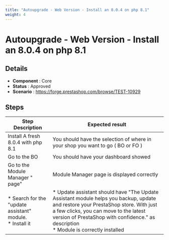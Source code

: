 ```yaml
---
title: "Autoupgrade - Web Version - Install an 8.0.4 on php 8.1"
weight: 4
---
```


# Autoupgrade - Web Version - Install an 8.0.4 on php 8.1
## Details
* **Component** : Core
* **Status** : Approved
* **Scenario** : https://forge.prestashop.com/browse/TEST-10929

## Steps
| Step Description | Expected result |
| ----- | ----- |
| Install A fresh 8.0.4 with php 8.1 | You should have the selection of where in your shop you want to go ( BO or FO ) |
| Go to the BO | You should have your dashboard showed |
| Go to the Module Manager " page" | Module Manager page is displayed correctly |
| * Search for the "update assistant" module.<br> * Install it | * Update assistant should have "The Update Assistant module helps you backup, update and restore your PrestaShop store. With just a few clicks, you can move to the latest version of PrestaShop with confidence." as description <br> * Module is correctly installed |
